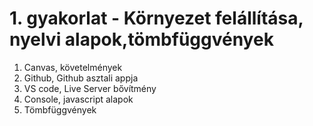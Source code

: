 # 1. gyakorlat - Környezet felállítása, nyelvi alapok,tömbfüggvények

1. Canvas, követelmények
2. Github, Github asztali appja
3. VS code, Live Server bővítmény
4. Console, javascript alapok
5. Tömbfüggvények